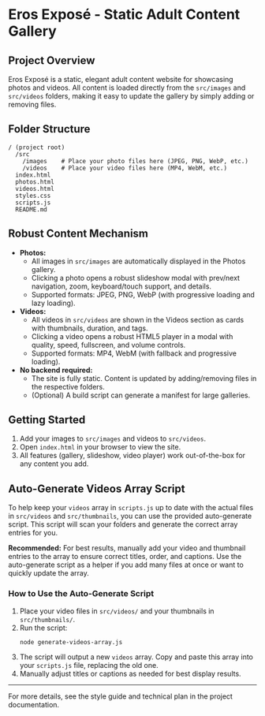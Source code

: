 # Eros Exposé - Static Adult Content Gallery

## Project Overview
Eros Exposé is a static, elegant adult content website for showcasing photos and videos. All content is loaded directly from the `src/images` and `src/videos` folders, making it easy to update the gallery by simply adding or removing files.

## Folder Structure
```
/ (project root)
  /src
    /images    # Place your photo files here (JPEG, PNG, WebP, etc.)
    /videos    # Place your video files here (MP4, WebM, etc.)
  index.html
  photos.html
  videos.html
  styles.css
  scripts.js
  README.md
```

## Robust Content Mechanism
- **Photos:**
  - All images in `src/images` are automatically displayed in the Photos gallery.
  - Clicking a photo opens a robust slideshow modal with prev/next navigation, zoom, keyboard/touch support, and details.
  - Supported formats: JPEG, PNG, WebP (with progressive loading and lazy loading).
- **Videos:**
  - All videos in `src/videos` are shown in the Videos section as cards with thumbnails, duration, and tags.
  - Clicking a video opens a robust HTML5 player in a modal with quality, speed, fullscreen, and volume controls.
  - Supported formats: MP4, WebM (with fallback and progressive loading).
- **No backend required:**
  - The site is fully static. Content is updated by adding/removing files in the respective folders.
  - (Optional) A build script can generate a manifest for large galleries.

## Getting Started
1. Add your images to `src/images` and videos to `src/videos`.
2. Open `index.html` in your browser to view the site.
3. All features (gallery, slideshow, video player) work out-of-the-box for any content you add.

## Auto-Generate Videos Array Script

To help keep your `videos` array in `scripts.js` up to date with the actual files in `src/videos` and `src/thumbnails`, you can use the provided auto-generate script. This script will scan your folders and generate the correct array entries for you.

**Recommended:** For best results, manually add your video and thumbnail entries to the array to ensure correct titles, order, and captions. Use the auto-generate script as a helper if you add many files at once or want to quickly update the array.

### How to Use the Auto-Generate Script

1. Place your video files in `src/videos/` and your thumbnails in `src/thumbnails/`.
2. Run the script:
   ```
   node generate-videos-array.js
   ```
3. The script will output a new `videos` array. Copy and paste this array into your `scripts.js` file, replacing the old one.
4. Manually adjust titles or captions as needed for best display results.

---

For more details, see the style guide and technical plan in the project documentation. 